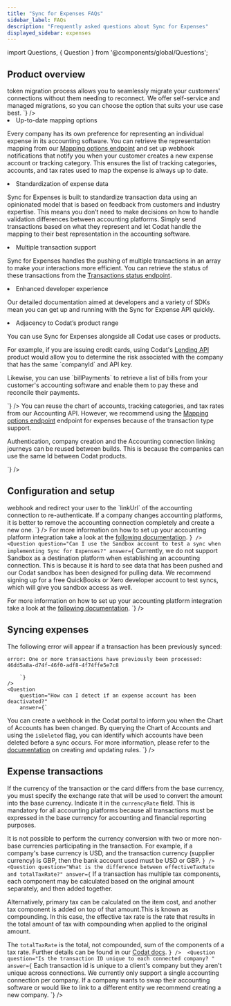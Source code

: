 ```yaml
---
title: "Sync for Expenses FAQs"
sidebar_label: FAQs
description: "Frequently asked questions about Sync for Expenses"
displayed_sidebar: expenses
---
```


import Questions, { Question } from '@components/global/Questions';

## Product overview

<Questions>
	<Question
		question="Where can I see a roadmap for integration and feature support for Sync for Expenses?"
		answer={`
Codat does not currently publish a public product roadmap. If you would like to learn more about upcoming product releases, speak to your account manager.
		`}
	/>
	<Question
		question="How can I migrate our in-house integration to Codat?"
		answer={`
Our <a href="https://docs.codat.io/get-started/migration">token migration process</a> allows you to seamlessly migrate your customers' connections without them needing to reconnect. We offer self-service and managed migrations, so you can choose the option that suits your use case best. 
		`}
	/>
	<Question
		question="Why should I move our existing accounting integrations to Sync for Expenses?"
		answer={`
Moving your existing integrations to Sync for Expenses lets you leverage the following benefits:

<ol>

<li>Up-to-date mapping options</li>

<p>Every company has its own preference for representing an individual expense in its accounting software. You can retrieve the representation mapping from our <a href="https://docs.codat.io/sync-for-expenses-api#/operations/get-mapping-options">Mapping options endpoint</a> and set up webhook notifications that notify you when your customer creates a new expense account or tracking category. This ensures the list of tracking categories, accounts, and tax rates used to map the expense is always up to date.</p>

<li>Standardization of expense data</li>

<p>Sync for Expenses is built to standardize transaction data using an opinionated model that is based on feedback from customers and industry expertise. This means you don’t need to make decisions on how to handle validation differences between accounting platforms. Simply send transactions based on what they represent and let Codat handle the mapping to their best representation in the accounting software.</p>

<li>Multiple transaction support</li>

<p>Sync for Expenses handles the pushing of multiple transactions in an array to make your interactions more efficient. You can retrieve the status of these transactions from the <a href="https://docs.codat.io/sync-for-expenses-api#/operations/get-sync-transactions">Transactions status endpoint</a>.</p>

<li>Enhanced developer experience</li>

<p>Our detailed documentation aimed at developers and a variety of SDKs mean you can get up and running with the Sync for Expense API quickly.</p>

<li>Adjacency to Codat’s product range</li>

<p>You can use Sync for Expenses alongside all Codat use cases or products.</p>

<div>For example, if you are issuing credit cards, using Codat's <a href="https://docs.codat.io/lending/overview" target="_blank">Lending API</a> product would allow you to determine the risk associated with the company that has the same `companyId` and API key.</div>

<p>Likewise, you can use `billPayments` to retrieve a list of bills from your customer's accounting software and enable them to pay these and reconcile their payments.</p>

</ol>
		`}
	/>
	<Question
		question="What can we reuse from the Codat Bill Pay build for Sync for Expenses?"
		answer={`
		<p>You can reuse the chart of accounts, tracking categories, and tax rates from our Accounting API. However, we recommend using the <a href="https://docs.codat.io/sync-for-expenses-api#/operations/get-mapping-options">Mapping options endpoint</a> endpoint for expenses because of the transaction type support.</p>
		<p>Authentication, company creation and the Accounting connection linking journeys can be reused between builds. This is because the companies can use the same Id between Codat products.</p>
		`}
	/>
</Questions>

## Configuration and setup

<Questions>
	<Question
		question="How do I reconnect a company?"
		answer={`
If a user disconnects, you can use a <a href="https://docs.codat.io/using-the-api/webhooks/core-rules-types#company-data-connection-status-changed">webhook</a> and redirect your user to the `linkUrl` of the accounting connection to re-authenticate. If a company changes accounting platforms, it is better to remove the accounting connection completely and create a new one. 
		`}
	/>
	<Question
		question="Where can I find logo files for the accounting platforms supported by Sync for Expenses?"
		answer={`
If you want to use the accounting platform logos in your user interface, you can get these via our `GET /integrations` endpoint. 
		`}
	/>	
	<Question
		question="Can I use the Sandbox account to test a sync when implementing Sync for Expenses?"
		answer={`
Currently, we do not support Sandbox as a destination platform when establishing an accounting connection. This is because it is hard to see data that has been pushed and our Codat sandbox has been designed for pulling data. We recommend signing up for a free QuickBooks or Xero developer account to test syncs, which will give you sandbox access as well.

For more information on how to set up your accounting platform integration take a look at the <a href="https://docs.codat.io/integrations/accounting/overview">following documentation</a>. 
		`}
	/>	
	<Question
		question="Can I use the Sandbox account to test a sync when implementing Sync for Expenses?"
		answer={`
Currently, we do not support Sandbox as a destination platform when establishing an accounting connection. This is because it is hard to see data that has been pushed and our Codat sandbox has been designed for pulling data. We recommend signing up for a free QuickBooks or Xero developer account to test syncs, which will give you sandbox access as well.

For more information on how to set up your accounting platform integration take a look at the <a href="https://docs.codat.io/integrations/accounting/overview">following documentation</a>. 
		`}
	/>	
</Questions>

## Syncing expenses

<Questions>
	<Question
		question="How can I resync a transaction which has previously failed once I resolve the issue with the transaction?"
		answer={`
Once you resolve the issue with the transaction, you can create a new dataset for that transaction Id. You are unable to resync the transaction with the same dataset Id as the other successfully synced transactions will trigger the validation for preventing duplicates. To avoid duplicates, Codat checks the transaction metadata to see if a transaction Id has a status of completed. If it does, it is not synced again. 

The following error will appear if a transaction has been previously synced: 

```
error: One or more transactions have previously been processed: 46dd5a8a-d74f-46f0-adf8-4f74ffe5e7c8
``` 
		`}
	/>
	<Question
		question="How can I detect if an expense account has been deactivated?"
		answer={`
You can create a webhook in the Codat portal to inform you when the Chart of Accounts has been changed. By querying the Chart of Accounts and using the `isDeleted` flag, you can identify which accounts have been deleted before a sync occurs. For more information, please refer to the <a href="https://docs.codat.io/using-the-api/webhooks/core-rules-types">documentation</a> on creating and updating rules.
		`}
	/>
</Questions>

## Expense transactions

<Questions>
	<Question
		question="Am I able to update an attachment (i.e. receipt) when I have already synced the expense transaction?"
		answer={`
Codat pushes attachments synchronously to the expense transactions. To update any of these documents, you need to remove the attachment from the accounting platform. Next, you need to upload the correct document either directly to the accounting platform or using Sync for Expenses. When using Sync for Expenses, you benefit from its support for multiple attachments. 
		`}
	/>  
	<Question
		question="How should I handle transactions in a foreign currency?"
		answer={`
For multicurrency transactions, you have to consider the currency of the transaction, the currency of the card, and the base currency of the company in the accounting platform. Depending on the platform, only specific multicurrency scenarios may be supported. Codat provides built-in validations that protect against multicurrency scenarios that aren't supported by specific accounting platforms. 

If the currency of the transaction or the card differs from the base currency, you must specify the exchange rate that will be used to convert the amount into the base currency. Indicate it in the `currencyRate` field. This is mandatory for all accounting platforms because all transactions must be expressed in the base currency for accounting and financial reporting purposes.

It is not possible to perform the currency conversion with two or more non-base currencies participating in the transaction. For example, if a company's base currency is USD, and the transaction currency (supplier currency) is GBP, then the bank account used must be USD or GBP. 
		`}
	/> 
	<Question
		question="What is the difference between effectiveTaxRate and totalTaxRate?"
		answer={`
If a transaction has multiple tax components, each component may be calculated based on the original amount separately, and then added together. 

Alternatively, primary tax can be calculated on the item cost, and another tax component is added on top of that amount.This is known as compounding. In this case, the effective tax rate is the rate that results in the total amount of tax with compounding when applied to the original amount. 

The `totalTaxRate` is the total, not compounded, sum of the components of a tax rate. Further details can be found in our <a href="https://docs.codat.ioaccounting-api#/schemas/TaxRate#tax-components">Codat docs</a>.
		`}
	/> 
	<Question
		question="Is the transaction ID unique to each connected company? "
		answer={`
Each transaction id is unique to a client's company but they aren't unique across connections. We currently only support a single accounting connection per company. If a company wants to swap their accounting software or would like to link to a different entity we recommend creating a new company.
		`}
	/>
</Questions>